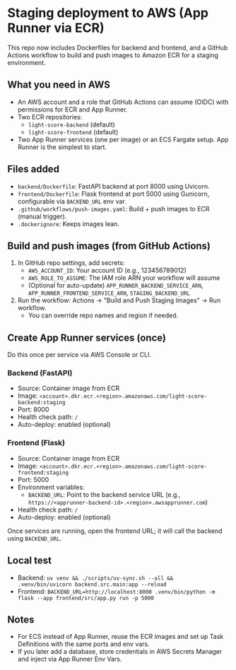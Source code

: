 # Staging deployment to AWS (App Runner via ECR)

This repo now includes Dockerfiles for backend and frontend, and a GitHub Actions workflow to build and push images to Amazon ECR for a staging environment.

## What you need in AWS

- An AWS account and a role that GitHub Actions can assume (OIDC) with permissions for ECR and App Runner.
- Two ECR repositories:
  - `light-score-backend` (default)
  - `light-score-frontend` (default)
- Two App Runner services (one per image) or an ECS Fargate setup. App Runner is the simplest to start.

## Files added

- `backend/Dockerfile`: FastAPI backend at port 8000 using Uvicorn.
- `frontend/Dockerfile`: Flask frontend at port 5000 using Gunicorn, configurable via `BACKEND_URL` env var.
- `.github/workflows/push-images.yaml`: Build + push images to ECR (manual trigger).
- `.dockerignore`: Keeps images lean.

## Build and push images (from GitHub Actions)

1. In GitHub repo settings, add secrets:
   - `AWS_ACCOUNT_ID`: Your account ID (e.g., 123456789012)
   - `AWS_ROLE_TO_ASSUME`: The IAM role ARN your workflow will assume
   - (Optional for auto-update) `APP_RUNNER_BACKEND_SERVICE_ARN`, `APP_RUNNER_FRONTEND_SERVICE_ARN`, `STAGING_BACKEND_URL`
2. Run the workflow: Actions → "Build and Push Staging Images" → Run workflow.
   - You can override repo names and region if needed.

## Create App Runner services (once)

Do this once per service via AWS Console or CLI.

### Backend (FastAPI)

- Source: Container image from ECR
- Image: `<account>.dkr.ecr.<region>.amazonaws.com/light-score-backend:staging`
- Port: 8000
- Health check path: `/`
- Auto-deploy: enabled (optional)

### Frontend (Flask)

- Source: Container image from ECR
- Image: `<account>.dkr.ecr.<region>.amazonaws.com/light-score-frontend:staging`
- Port: 5000
- Environment variables:
  - `BACKEND_URL`: Point to the backend service URL (e.g., `https://<apprunner-backend-id>.<region>.awsapprunner.com`)
- Health check path: `/`
- Auto-deploy: enabled (optional)

Once services are running, open the frontend URL; it will call the backend using `BACKEND_URL`.

## Local test

- Backend: `uv venv && ./scripts/uv-sync.sh --all && .venv/bin/uvicorn backend.src.main:app --reload`
- Frontend: `BACKEND_URL=http://localhost:8000 .venv/bin/python -m flask --app frontend/src/app.py run -p 5000`

## Notes

- For ECS instead of App Runner, reuse the ECR images and set up Task Definitions with the same ports and env vars.
- If you later add a database, store credentials in AWS Secrets Manager and inject via App Runner Env Vars.
